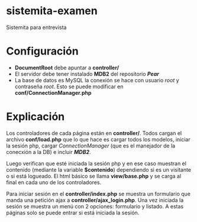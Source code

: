 sistemita-examen
================

Sistemita para entrevista

Configuración
=============
- **DocumentRoot** debe apuntar a **controller/**
- El servidor debe tener instalado **MDB2** del repositorio _**Pear**_
- La base de datos es MySQL la conexión se hace con usuario _root_ y contraseña _root_. Esto se puede modificar en **conf/ConnectionManager.php**


Explicación
===========
Los controladores de cada página están en **controller/**. Todos cargan el archivo **conf/load.php** que lo que hace es cargar todos los modelos, iniciar la sesión php, cargar _ConnectionManager_ (que es el manejador de la conecxión a la DB) e incluir _**MDB2**_.

Luego verifican que esté iniciada la sesión php y en ese caso muestran el contenido (mediante la variable **$contenido**) dependiendo si es un visitante o si está logueado. El html básico se llama **view/base.php** y se carga al final en cada uno de los controladores.

Para iniciar sesión en el **controller/index.php** se muestra un formulario que manda una petición ajax a **controller/ajax\_login.php**. Una vez iniciada la sesión se muestra un menú con 2 opciones: formulario y listado. A estas páginas solo se puede entrar si está iniciada la sesión.
